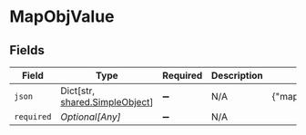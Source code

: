 # MapObjValue


## Fields

| Field                                                                 | Type                                                                  | Required                                                              | Description                                                           | Example                                                               |
| --------------------------------------------------------------------- | --------------------------------------------------------------------- | --------------------------------------------------------------------- | --------------------------------------------------------------------- | --------------------------------------------------------------------- |
| `json`                                                                | Dict[str, [shared.SimpleObject](../../models/shared/simpleobject.md)] | :heavy_minus_sign:                                                    | N/A                                                                   | {"mapElem1":"...","mapElem2":"..."}                                   |
| `required`                                                            | *Optional[Any]*                                                       | :heavy_minus_sign:                                                    | N/A                                                                   |                                                                       |